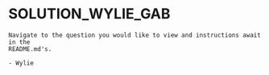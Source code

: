 # SOLUTION_WYLIE_GAB

    Navigate to the question you would like to view and instructions await in the
    README.md's.

    - Wylie

